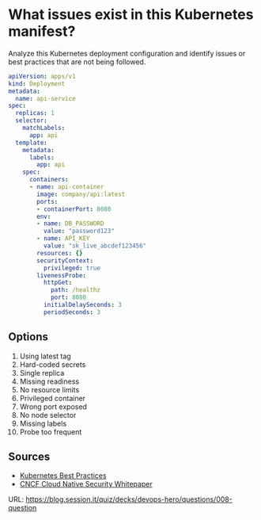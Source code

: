 # What issues exist in this Kubernetes manifest?

Analyze this Kubernetes deployment configuration and identify issues or best practices that are not being followed.

```yaml
apiVersion: apps/v1
kind: Deployment
metadata:
  name: api-service
spec:
  replicas: 1
  selector:
    matchLabels:
      app: api
  template:
    metadata:
      labels:
        app: api
    spec:
      containers:
      - name: api-container
        image: company/api:latest
        ports:
        - containerPort: 8080
        env:
        - name: DB_PASSWORD
          value: "password123"
        - name: API_KEY
          value: "sk_live_abcdef123456"
        resources: {}
        securityContext:
          privileged: true
        livenessProbe:
          httpGet:
            path: /healthz
            port: 8080
          initialDelaySeconds: 3
          periodSeconds: 3
```

## Options
1. Using latest tag
2. Hard-coded secrets
3. Single replica
4. Missing readiness
5. No resource limits
6. Privileged container
7. Wrong port exposed
8. No node selector
9. Missing labels
10. Probe too frequent

## Sources
- [Kubernetes Best Practices](https://kubernetes.io/docs/concepts/configuration/overview/)
- [CNCF Cloud Native Security Whitepaper](https://github.com/cncf/tag-security/blob/main/security-whitepaper/CNCF_cloud-native-security-whitepaper-Nov2020.pdf)

URL: https://blog.session.it/quiz/decks/devops-hero/questions/008-question